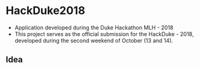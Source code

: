 # HackDuke2018
* Application developed during the Duke Hackathon MLH - 2018
* This project serves as the official submission for the HackDuke - 2018, developed during the second weekend of October (13 and 14).

## Idea
